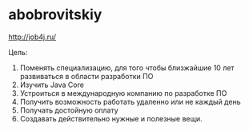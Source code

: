 # abobrovitskiy

http://job4j.ru/

Цель: 
1. Поменять специализацию, для того чтобы  близжайшие 10 лет развиваться в области разработки ПО
2. Изучить Java Core
3. Устроиться в международную компанию по разработке ПО
4. Получить возможность работать удаленно или не каждый день
5. Получать достойную оплату
6. Создавать действительно нужные и полезные вещи.